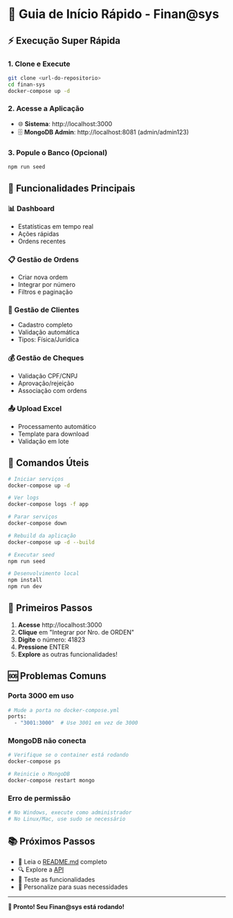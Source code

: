 # 🚀 Guia de Início Rápido - Finan@sys

## ⚡ Execução Super Rápida

### 1. Clone e Execute
```bash
git clone <url-do-repositorio>
cd finan-sys
docker-compose up -d
```

### 2. Acesse a Aplicação
- 🌐 **Sistema**: http://localhost:3000
- 🗄️ **MongoDB Admin**: http://localhost:8081 (admin/admin123)

### 3. Popule o Banco (Opcional)
```bash
npm run seed
```

## 🎯 Funcionalidades Principais

### 📊 Dashboard
- Estatísticas em tempo real
- Ações rápidas
- Ordens recentes

### 📋 Gestão de Ordens
- Criar nova ordem
- Integrar por número
- Filtros e paginação

### 👥 Gestão de Clientes
- Cadastro completo
- Validação automática
- Tipos: Física/Jurídica

### 💰 Gestão de Cheques
- Validação CPF/CNPJ
- Aprovação/rejeição
- Associação com ordens

### 📤 Upload Excel
- Processamento automático
- Template para download
- Validação em lote

## 🔧 Comandos Úteis

```bash
# Iniciar serviços
docker-compose up -d

# Ver logs
docker-compose logs -f app

# Parar serviços
docker-compose down

# Rebuild da aplicação
docker-compose up -d --build

# Executar seed
npm run seed

# Desenvolvimento local
npm install
npm run dev
```

## 📱 Primeiros Passos

1. **Acesse** http://localhost:3000
2. **Clique** em "Integrar por Nro. de ORDEN"
3. **Digite** o número: 41823
4. **Pressione** ENTER
5. **Explore** as outras funcionalidades!

## 🆘 Problemas Comuns

### Porta 3000 em uso
```bash
# Mude a porta no docker-compose.yml
ports:
  - "3001:3000"  # Use 3001 em vez de 3000
```

### MongoDB não conecta
```bash
# Verifique se o container está rodando
docker-compose ps

# Reinicie o MongoDB
docker-compose restart mongo
```

### Erro de permissão
```bash
# No Windows, execute como administrador
# No Linux/Mac, use sudo se necessário
```

## 📚 Próximos Passos

- 📖 Leia o [README.md](README.md) completo
- 🔍 Explore a [API](http://localhost:3000/api)
- 🧪 Teste as funcionalidades
- 🚀 Personalize para suas necessidades

---

**🎉 Pronto! Seu Finan@sys está rodando!**
